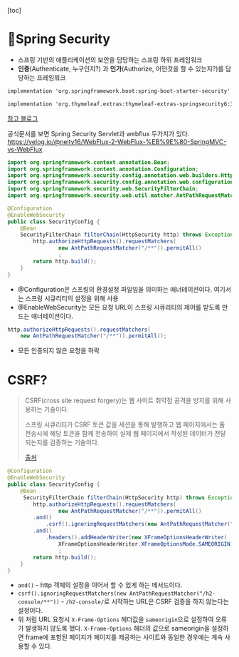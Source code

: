 [toc]

#  📌Spring Security

- 스프링 기반의 애플리케이션의 보안을 담당하는 스프링 하위 프레임워크
- **인증**(Authenticate, 누구인지?) 과 **인가**(Authorize, 어떤것을 할 수 있는지?)를 담당하는 프레임워크

```xml
implementation 'org.springframework.boot:spring-boot-starter-security'

implementation 'org.thymeleaf.extras:thymeleaf-extras-springsecurity6:3.1.1.RELEASE' 
```



[참고 블로그](https://azurealstn.tistory.com/91)



공식문서를 보면 Spring Security Servlet과 webflux 두가지가 있다.
https://velog.io/@neity16/WebFlux-2-WebFlux-%EB%9E%80-SpringMVC-vs-WebFlux



``` java
import org.springframework.context.annotation.Bean;
import org.springframework.context.annotation.Configuration;
import org.springframework.security.config.annotation.web.builders.HttpSecurity;
import org.springframework.security.config.annotation.web.configuration.EnableWebSecurity;
import org.springframework.security.web.SecurityFilterChain;
import org.springframework.security.web.util.matcher.AntPathRequestMatcher;

@Configuration
@EnableWebSecurity
public class SecurityConfig {
    @Bean
    SecurityFilterChain filterChain(HttpSecurity http) throws Exception {
        http.authorizeHttpRequests().requestMatchers(
                new AntPathRequestMatcher("/**")).permitAll()
                ;
        return http.build();
    }
}
```

- @Configuration은 스프링의 환경설정 파일임을 의미하는 애너테이션이다. 여기서는 스프링 시큐리티의 설정을 위해 사용
- @EnableWebSecurity는 모든 요청 URL이 스프링 시큐리티의 제어를 받도록 만드는 애너테이션이다.



``` java
http.authorizeHttpRequests().requestMatchers(
    new AntPathRequestMatcher("/**")).permitAll(); 
```

- 모든 인증되지 않은 요청을 허락



# CSRF?

> CSRF(cross site request forgery)는 웹 사이트 취약점 공격을 방지를 위해 사용하는 기술이다. 
>
> 스프링 시큐리티가 CSRF 토큰 값을 세션을 통해 발행하고 웹 페이지에서는 폼 전송시에 해당 토큰을 함께 전송하여 실제 웹 페이지에서 작성된 데이터가 전달되는지를 검증하는 기술이다.
>
> [출처](https://wikidocs.net/162150)

``` java
@Configuration
@EnableWebSecurity
public class SecurityConfig {
	@Bean
	 SecurityFilterChain filterChain(HttpSecurity http) throws Exception {
        http.authorizeHttpRequests().requestMatchers(
                new AntPathRequestMatcher("/**")).permitAll()
        .and()
        	.csrf().ignoringRequestMatchers(new AntPathRequestMatcher("/h2-console/**"))
        .and()
        	.headers().addHeaderWriter(new XFrameOptionsHeaderWriter(
        		XFrameOptionsHeaderWriter.XFrameOptionsMode.SAMEORIGIN))
                ;
        return http.build();
    }	
}
```

- `and()` - http 객체의 설정을 이어서 할 수 있게 하는 메서드이다.
- `csrf().ignoringRequestMatchers(new AntPathRequestMatcher("/h2-console/**"))` - `/h2-console/`로 시작하는 URL은 CSRF 검증을 하지 않는다는 설정이다.
- 위 처럼 URL 요청시 `X-Frame-Options` 헤더값을 `sameorigin`으로 설정하여 오류가 발생하지 않도록 했다. `X-Frame-Options` 헤더의 값으로 sameorigin을 설정하면 frame에 포함된 페이지가 페이지를 제공하는 사이트와 동일한 경우에는 계속 사용할 수 있다.
